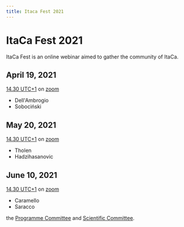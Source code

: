 ```yaml
---
title: Itaca Fest 2021
---
```


# ItaCa Fest 2021

ItaCa Fest is an online webinar aimed to gather the community of ItaCa. 


## April 19, 2021

<a href="https://www.starts-at.com/event/1545390123" target="_blank">14.30 UTC+1</a> on <a href="">zoom</a>

- Dell'Ambrogio
- Sobociński

## May 20, 2021

<a href="https://www.starts-at.com/event/1456175659" target="_blank">14.30 UTC+1</a> on <a href="">zoom</a>

- Tholen
- Hadzihasanovic
## June 10, 2021

<a href="" target="_blank">14.30 UTC+1</a> on <a href="">zoom</a>

- Caramello
- Saracco

the <a href="name.html#pc">Programme Committee</a> and <a href="name.html#sc">Scientific Committee</a>.
